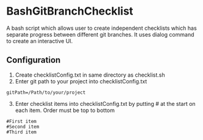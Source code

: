 # BashGitBranchChecklist
A bash script which allows user to create independent checklists which has separate progress between different git branches. It uses dialog command to create an interactive UI.

## Configuration
1. Create checklistConfig.txt in same directory as checklist.sh
2. Enter git path to your project into checklistConfig.txt

```
gitPath=/Path/to/your/project
```

3. Enter checklist items into checklistConfig.txt by putting # at the start on each item. Order must be top to bottom
```
#First item
#Second item
#Third item
```
